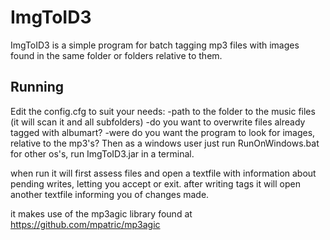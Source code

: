 ImgToID3
========
ImgToID3 is a simple program for batch tagging mp3 files with images found in the same folder or folders relative to them.

Running
-------
Edit the config.cfg to suit your needs:
 -path to the folder to the music files (it will scan it and all subfolders)
 -do you want to overwrite files already tagged with albumart?
 -were do you want the program to look for images, relative to the mp3's?
Then as a windows user just run RunOnWindows.bat
for other os's, run ImgToID3.jar in a terminal.

when run it will first assess files and open a textfile with information about pending writes, letting you accept or exit.
after writing tags it will open another textfile informing you of changes made.


it makes use of the mp3agic library found at https://github.com/mpatric/mp3agic